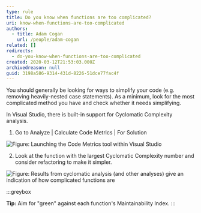 ```yaml
---
type: rule
title: Do you know when functions are too complicated?
uri: know-when-functions-are-too-complicated
authors:
  - title: Adam Cogan
    url: /people/adam-cogan
related: []
redirects:
  - do-you-know-when-functions-are-too-complicated
created: 2020-03-12T21:53:03.000Z
archivedreason: null
guid: 3198a586-9314-431d-8226-51dce77fac4f
---
```

You should generally be looking for ways to simplify your code (e.g. removing heavily-nested case statements). As a minimum, look for the most complicated method you have and check whether it needs simplifying.

In Visual Studio, there is built-in support for Cyclomatic Complexity analysis.

<!--endintro-->

1. Go to Analyze | Calculate Code Metrics | For Solution

![Figure: Launching the Code Metrics tool within Visual Studio](calculate_code_metrics.jpg "Screenshot of how to launch the Code Metrics tool within Visual Studio")

2. Look at the function with the largest Cyclomatic Complexity number and consider refactoring to make it simpler.

![Figure: Results from cyclomatic analysis (and other analyses) give an indication of how complicated functions are](code_metrics_report.jpg "Screenshot of the Code Metrics Results in Visual Studio")

:::greybox

**Tip:** Aim for "green" against each function's Maintainability Index.
:::